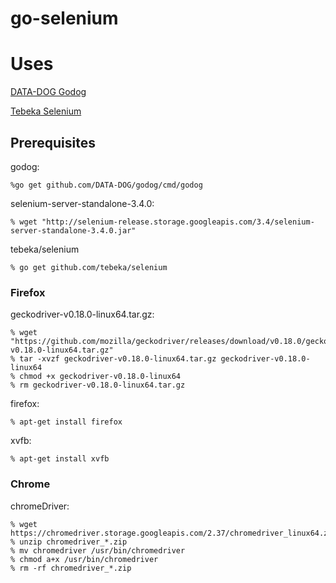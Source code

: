# go-selenium

# Uses

[DATA-DOG Godog]

[Tebeka Selenium]

[DATA-DOG Godog]: https://github.com/DATA-DOG/godog
[Tebeka Selenium]: https://github.com/tebeka/selenium

## Prerequisites

godog:
 
    %go get github.com/DATA-DOG/godog/cmd/godog

selenium-server-standalone-3.4.0:

    % wget "http://selenium-release.storage.googleapis.com/3.4/selenium-server-standalone-3.4.0.jar" 
    
tebeka/selenium
    
    % go get github.com/tebeka/selenium
    
### Firefox

geckodriver-v0.18.0-linux64.tar.gz:

    % wget "https://github.com/mozilla/geckodriver/releases/download/v0.18.0/geckodriver-v0.18.0-linux64.tar.gz"
    % tar -xvzf geckodriver-v0.18.0-linux64.tar.gz geckodriver-v0.18.0-linux64
    % chmod +x geckodriver-v0.18.0-linux64
    % rm geckodriver-v0.18.0-linux64.tar.gz

firefox:

    % apt-get install firefox
    
xvfb:    
    
    % apt-get install xvfb
    
### Chrome

chromeDriver:
    
    % wget https://chromedriver.storage.googleapis.com/2.37/chromedriver_linux64.zip
    % unzip chromedriver_*.zip
    % mv chromedriver /usr/bin/chromedriver
    % chmod a+x /usr/bin/chromedriver
    % rm -rf chromedriver_*.zip
    


    
